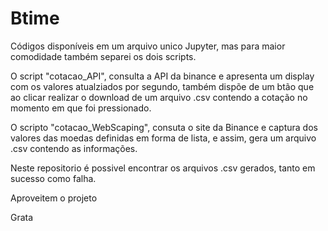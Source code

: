 # Btime
Códigos disponíveis em um arquivo unico Jupyter, mas para maior comodidade também separei os dois scripts.

O script "cotacao_API", consulta a API da binance e apresenta um display com os valores atualziados por segundo, também dispõe de um btão que ao clicar realizar o download de um arquivo .csv contendo a cotação no momento em que foi pressionado. 

O scripto "cotacao_WebScaping", consuta o site da Binance e captura dos valores das moedas definidas em forma de lista, e assim, gera um arquivo .csv contendo as informações.

Neste repositorio é possivel encontrar os arquivos .csv gerados, tanto em sucesso como falha.

Aproveitem o projeto

Grata
